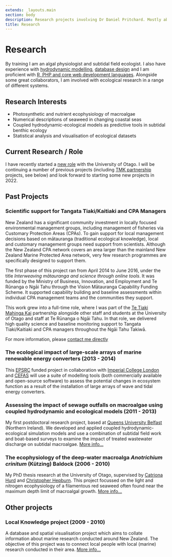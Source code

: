 ```yaml
---
extends: _layouts.main
section: body
description: Research projects involving Dr Daniel Pritchard. Mostly about seaweed, customary fisheries management and numerical methods in ecology.
title: Research
---
```


# Research

<x-img src="/assets/images/DSCN3795_200px.jpg" alt="Collecting *Halopteris novae-zelandiae*." caption="Collecting *Halopteris novae-zelandiae* from a typical low light rocky reef in Otago, New Zealand (18/12/2006)." class="float-right w-1/4 px-2 py-2 max-w-[200px]"/>

By training I am an algal physiologist and subtidal field ecologist. I also have experience with [hydrodynamic modelling](outfall_modelling/), [database design](localknowledge/) and I am proficient with [R, PHP and core web development languages](code/).  Alongside some great collaborators, I am involved with ecological research in a range of different systems.  

## Research Interests

- Photosynthetic and nutrient ecophysiology of macroalgae
- Numerical descriptions of seaweed in changing coastal seas
- Coupled hydrodynamic-ecological models as predictive tools in subtidal benthic ecology
- Statistical analysis and visualisation of ecological datasets

## Current Research / Role

I have recently started a [new role](/contact) with the University of Otago. I will be continuing a number of previous projects (including [TMK partnership][TMK] projects, see below) and look forward to starting some new projects in 2022. 

## Past Projects

### Scientific support for Tangata Tiaki/Kaitiaki and CPA Managers  
New Zealand has a significant community investment in locally focused environmental management groups, including management of fisheries via Customary Protection Areas (CPAs). To gain support for local management decisions based on mātauranga (traditional ecological knowledge), local and customary management groups need support from scientists. Although the New Zealand CPA network covers an area larger than the mainland New Zealand Marine Protected Area network, very few research programmes are specifically designed to support them.

The first phase of this project ran from April 2014 to June 2016, under the title *Interweaving mātauranga and science through online tools*. It was funded by the Ministry of Business, Innovation, and Employment and Te Rūnanga o Ngāi Tahu through the Vision Mātauranga Capability Funding Scheme. It supported capability building and baseline assessments within individual CPA management teams and the communities they support. 

This work grew into a full-time role, where I was part of the [Te Tiaki Mahinga Kai][TMK] partnership alongside other staff and students at the University of Otago and staff at Te Rūnanga o Ngāi Tahu. In that role, we delivered high quality science and baseline monitoring support to Tangata Tiaki/Kaitiaki and CPA managers throughout the Ngāi Tahu Takiwā.   

For more information, please [contact me directly](/contact)

### The ecological impact of large-scale arrays of marine renewable energy converters (2013 - 2014)
This [EPSRC][EPSRC] funded project in collaboration with [Imperial College London][ICL] and [CEFAS][CEFAS] will use a suite of modelling tools (both commercially available and open-source software) to assess the potential changes in ecosystem function as a result of the installation of large arrays of wave and tidal energy converters.  

### Assessing the impact of sewage outfalls on macroalgae using coupled hydrodynamic and ecological models (2011 - 2013)
My first postdoctoral research project, based at [Queens University Belfast][QUB] (Northern Ireland). We developed and applied coupled hydrodynamic-ecological simulation models and use a combination of subtidal field work and boat-based surveys to examine the impact of treated wastewater discharge on subtidal macroalgae. [More info...](outfall_modelling/)

### The ecophysiology of the deep-water macroalga *Anotrichium crinitum* (Kützing) Baldock (2006 - 2010)
My PhD thesis research at the University of Otago, supervised by [Catriona Hurd][CLH] and [Christopher Hepburn][CDH]. This project focussed on the light and nitrogen ecophysiology of a filamentous red seaweed often found near the maximum depth limit of macroalgal growth.  [More info...](phd)  

## Other projects

### Local Knowledge project (2009 - 2010)
A database and spatial visualisation project which aims to collate information about marine research conducted around New Zealand.  The objective of this project was to connect local people with local (marine) research conducted in their area. [More info...](localknowledge)

<x-img class="card-img-top" src="/assets/images/Karitane_From_South.jpg" alt="Karitane and the Huriawa Peninsula." caption="Karitane and the Huriawa Peninsula (field site during my PhD), on a particularly calm autumn day (30/04/2010)." class="px-2 py-2"/>

[CLH]: http://www.imas.utas.edu.au/people/profiles/current-staff/h/catriona-hurd
[CDH]: http://www.otago.ac.nz/marinescience/staff/chrishepburn.html
[QUB]: http://www.qub.ac.uk
[EPSRC]: http://www.epsrc.ac.uk
[ICL]: http://amcg.ese.ic.ac.uk
[CEFAS]: http://www.cefas.defra.gov.uk
[TMK]: https://www.mahingakai.org.nz

